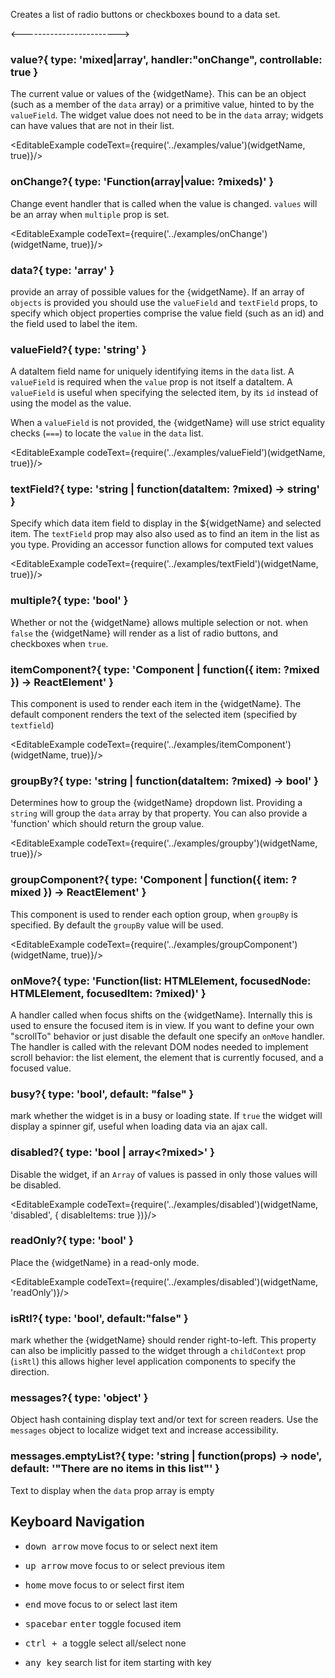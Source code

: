 Creates a list of radio buttons or checkboxes bound to a data set.

<------------------------>

### value?{ type: 'mixed|array<mixed>', handler:"onChange", controllable: true }

The current value or values of the {widgetName}. This can be an object (such as a member of the `data` array)
or a primitive value, hinted to by the `valueField`. The widget value does not need to be in
the `data` array; widgets can have values that are not in their list.

<EditableExample codeText={require('../examples/value')(widgetName, true)}/>

### onChange?{ type: 'Function(array<mixed>|value: ?mixeds)' }

Change event handler that is called when the value is changed. `values` will be an array
when `multiple` prop is set.

<EditableExample codeText={require('../examples/onChange')(widgetName, true)}/>

### data?{ type: 'array<mixed>' }

provide an array of possible values for the {widgetName}. If an array of `objects` is provided you
should use the `valueField` and `textField` props, to specify which object
properties comprise the value field (such as an id) and the field used to label the item.

### valueField?{ type: 'string' }

A dataItem field name for uniquely identifying items in the `data` list. A `valueField` is required
when the `value` prop is not itself a dataItem. A `valueField` is useful when specifying the selected item, by
its `id` instead of using the model as the value.

When a `valueField` is not provided, the {widgetName} will use strict equality checks (`===`) to locate
the `value` in the `data` list.

<EditableExample codeText={require('../examples/valueField')(widgetName, true)}/>

### textField?{ type: 'string | function(dataItem: ?mixed) -> string' }

Specify which data item field to display in the ${widgetName} and selected item. The `textField` prop may also also
used as to find an item in the list as you type. Providing an accessor function allows for computed text values

<EditableExample codeText={require('../examples/textField')(widgetName, true)}/>

### multiple?{ type: 'bool' }

Whether or not the {widgetName} allows multiple selection or not. when `false` the {widgetName} will
render as a list of radio buttons, and checkboxes when `true`.

### itemComponent?{ type: 'Component | function({ item: ?mixed }) -> ReactElement' }

This component is used to render each item in the {widgetName}. The default component
renders the text of the selected item (specified by `textfield`)

<EditableExample codeText={require('../examples/itemComponent')(widgetName, true)}/>

### groupBy?{ type: 'string | function(dataItem: ?mixed) -> bool' }

Determines how to group the {widgetName} dropdown list. Providing a `string` will group
the `data` array by that property. You can also provide a 'function' which should return the group value.

<EditableExample codeText={require('../examples/groupby')(widgetName, true)}/>

### groupComponent?{ type: 'Component | function({ item: ?mixed }) -> ReactElement' }

This component is used to render each option group, when `groupBy` is specified. By
default the `groupBy` value will be used.

<EditableExample codeText={require('../examples/groupComponent')(widgetName, true)}/>


### onMove?{ type: 'Function(list: HTMLElement, focusedNode: HTMLElement, focusedItem: ?mixed)' }

A handler called when focus shifts on the {widgetName}. Internally this is used to ensure the focused item is in view.
If you want to define your own "scrollTo" behavior or just disable the default one specify an `onMove` handler.
The handler is called with the relevant DOM nodes needed to implement scroll behavior: the list element,
the element that is currently focused, and a focused value.


### busy?{ type: 'bool', default: "false" }

mark whether the widget is in a busy or loading state. If `true` the widget will display a spinner gif, useful
when loading data via an ajax call.

### disabled?{ type: 'bool | array<?mixed>' }

Disable the widget, if an `Array` of values is passed in only those values will be disabled.

<EditableExample codeText={require('../examples/disabled')(widgetName, 'disabled', { disableItems: true })}/>

### readOnly?{ type: 'bool' }

Place the {widgetName} in a read-only mode.

<EditableExample codeText={require('../examples/disabled')(widgetName, 'readOnly')}/>


### isRtl?{ type: 'bool', default:"false" }

mark whether the {widgetName} should render right-to-left. This property can also be implicitly passed to the widget through a `childContext` prop (`isRtl`) this allows higher level application components to specify the direction.

### messages?{ type: 'object' }

Object hash containing display text and/or text for screen readers. Use the `messages` object to
localize widget text and increase accessibility.

### messages.emptyList?{ type: 'string | function(props) -> node', default: '"There are no items in this list"' }

Text to display when the `data` prop array is empty

## Keyboard Navigation

- <kbd>down arrow</kbd> move focus to or select next item
- <kbd>up arrow</kbd> move focus to or select previous item

- <kbd>home</kbd> move focus to or select first item
- <kbd>end</kbd> move focus to or select last item

- <kbd>spacebar</kbd> <kbd>enter</kbd> toggle focused item
- <kbd>ctrl + a</kbd> toggle select all/select none
- <kbd>any key</kbd> search list for item starting with key
